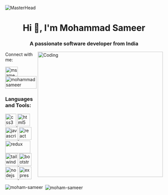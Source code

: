 ![MasterHead](https://theacemakers.com/wp-content/uploads/2020/05/coustom-web.gif)
<h1 align="center">Hi 👋, I'm Mohammad Sameer</h1>
<h3 align="center">A passionate software developer from India</h3>
<img align="right" alt="Coding" width="400" src="https://cdn.dribbble.com/users/1162077/screenshots/3848914/programmer.gif")
- 📫 How to reach me **ms4492222@gmail.com**

<h3 align="left">Connect with me:</h3>
<p align="left">
<a href="https://twitter.com/msameersheikh__" target="blank"><img align="center" src="https://upload.wikimedia.org/wikipedia/commons/thumb/4/4f/Twitter-logo.svg/584px-Twitter-logo.svg.png" alt="msameersheikh__" height="30" width="40" /></a>
<a href="https://www.linkedin.com/in/mohammad-sameer-71396621b/" target="_blank"><img align="center" src="https://logos-download.com/wp-content/uploads/2016/03/LinkedIn_Logo_2019.png" alt="mohammad sameer" height="40" width="100" /></a>

</p>


<h3 align="left">Languages and Tools:</h3>
<p align="left"> <a href="https://www.w3schools.com/css/" target="_blank" rel="noreferrer"> <img src="https://upload.wikimedia.org/wikipedia/commons/thumb/d/d5/CSS3_logo_and_wordmark.svg/1452px-CSS3_logo_and_wordmark.svg.png" alt="css3" width="35" height="40"/> </a> <a href="https://www.w3.org/html/" target="_blank" rel="noreferrer"> <img src="https://upload.wikimedia.org/wikipedia/commons/thumb/6/61/HTML5_logo_and_wordmark.svg/512px-HTML5_logo_and_wordmark.svg.png?20170517184425" alt="html5" width="40" height="40"/> </a> <a href="https://developer.mozilla.org/en-US/docs/Web/JavaScript" target="_blank" rel="noreferrer"> <img src="https://upload.wikimedia.org/wikipedia/commons/6/6a/JavaScript-logo.png" alt="javascript" width="40" height="40"/>  
 <img src="https://cdn4.iconfinder.com/data/icons/logos-3/600/React.js_logo-512.png" alt="react" width="40" height="40"/> </a> <a href="https://redux.js.org" target="_blank" rel="noreferrer"> <img src="https://typeofnan.dev/static/7d24a5049765ab5e2d535e571def080e/c1b63/redux.png" alt="redux" width="80" height="40"/> </a> <a href="https://tailwindcss.com/" target="_blank" rel="noreferrer"> <img src="https://www.vectorlogo.zone/logos/tailwindcss/tailwindcss-icon.svg" alt="tailwind" width="40" height="40"/> </a> 
<a href="https://getbootstrap.com" target="_blank" rel="noreferrer"> <img src="https://w7.pngwing.com/pngs/628/224/png-transparent-bootstrap-plain-wordmark-logo-icon.png" alt="bootstrap" width="40" height="40"/> </a> <a href="https://reactjs.org/" target="_blank" rel="noreferrer">
<a href="https://tailwindcss.com/" target="_blank" rel="noreferrer"> <img src="https://images.app.goo.gl/V5GUmNdvo3QHtwoU8" alt="nodejs" width="40" height="40"/> </a>
<a href="https://tailwindcss.com/" target="_blank" rel="noreferrer"> <img src="" alt="express" width="40" height="40"/> </a>
</p>

<p><img align="left" src="https://github-readme-stats.vercel.app/api/top-langs?username=moham-sameer&show_icons=true&locale=en&layout=compact" alt="moham-sameer" /></p>

<p>&nbsp;<img align="center" src="https://github-readme-stats.vercel.app/api?username=moham-sameer&show_icons=true&locale=en" alt="moham-sameer" /></p>
